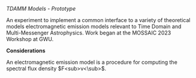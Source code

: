 *TDAMM Models - Prototype*

An experiment to implement a common interface to a variety of theoretical models electromagnetic emission models relevant to Time Domain and Multi-Messenger Astrophysics. Work began at the MOSSAIC 2023 Workshop at GWU.

**Considerations**

An electromagnetic emission model is a procedure for computing the spectral flux density $F<sub>ν<\sub>$.
